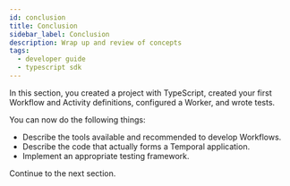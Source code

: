 ```yaml
---
id: conclusion
title: Conclusion
sidebar_label: Conclusion
description: Wrap up and review of concepts
tags:
  - developer guide
  - typescript sdk
---
```


In this section, you created a project with TypeScript, created your first Workflow and Activity definitions, configured a Worker, and wrote tests.

You can now do the following things:

- Describe the tools available and recommended to develop Workflows.
- Describe the code that actually forms a Temporal application.
- Implement an appropriate testing framework.

Continue to the next section.
